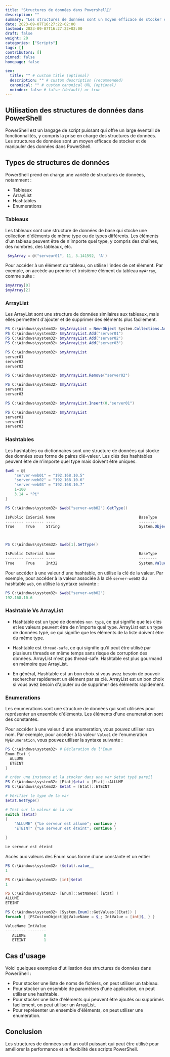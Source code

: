 ```yaml
---
title: "Structures de données dans Powershell👋"
description: ""
summary: "Les structures de données sont un moyen efficace de stocker et de manipuler des données dans PowerShell."
date: 2023-09-07T16:27:22+02:00
lastmod: 2023-09-07T16:27:22+02:00
draft: false
weight: 20
categories: ["Scripts"]
tags: []
contributors: []
pinned: false
homepage: false

seo:
  title: "" # custom title (optional)
  description: "" # custom description (recommended)
  canonical: "" # custom canonical URL (optional)
  noindex: false # false (default) or true
---
```



## Utilisation des structures de données dans PowerShell

PowerShell est un langage de script puissant qui offre un large éventail de fonctionnalités, y compris la prise en charge des structures de données. Les structures de données sont un moyen efficace de stocker et de manipuler des données dans PowerShell.

## Types de structures de données

PowerShell prend en charge une variété de structures de données, notamment :

* Tableaux
* ArrayList
* Hashtables
* Enumerations

### Tableaux

Les tableaux sont une structure de données de base qui stocke une collection d'éléments de même type ou de types différents. Les éléments d'un tableau peuvent être de n'importe quel type, y compris des chaînes, des nombres, des tableaux, etc.

```powershell
 $myArray = @("serveur01", 11, 3.141592, 'A')

```

Pour accéder à un élément du tableau, on utilise l'index de cet élément. Par exemple, on accède au premier et troisième élément du tableau `myArray`, comme suite :

```powershell
$myArray[0]
$myArray[2]
```
### ArrayList

Les ArrayList sont une structure de données similaires aux tableaux, mais elles permettent d'ajouter et de supprimer des éléments plus facilement.

```powershell
PS C:\Windows\system32> $myArrayList = New-Object System.Collections.ArrayList
PS C:\Windows\system32> $myArrayList.Add("server01")
PS C:\Windows\system32> $myArrayList.Add("server02")
PS C:\Windows\system32> $myArrayList.Add("server03")

PS C:\Windows\system32> $myArrayList
server01
server02
server03

PS C:\Windows\system32> $myArrayList.Remove("server02")

PS C:\Windows\system32> $myArrayList
server01
server03

PS C:\Windows\system32> $myArrayList.Insert(0,"server01")

PS C:\Windows\system32> $myArrayList
server01
server01
server03

```

### Hashtables

Les hashtables ou dictionnaires sont une structure de données qui stocke des données sous forme de paires clé-valeur. Les clés des hashtables peuvent être de n'importe quel type mais doivent être uniques.

```powershell
$web = @{
    "server-web01" = "192.168.10.5"
    "server-web02" = "192.168.10.6"
    "server-web03" = "192.168.10.7"
    1=100
    3.14 = "Pi"
}

PS C:\Windows\system32> $web["server-web02"].GetType()

IsPublic IsSerial Name                                     BaseType
-------- -------- ----                                     --------
True     True     String                                   System.Object



PS C:\Windows\system32> $web[1].GetType()

IsPublic IsSerial Name                                     BaseType
-------- -------- ----                                     --------
True     True     Int32                                    System.ValueType

```

Pour accéder à une valeur d'une hashtable, on utilise la clé de la valeur. Par exemple, pour accéder à la valeur associée à la clé `server-web02` du hashtable `web`, on utilise la syntaxe suivante :

```powershell
PS C:\Windows\system32> $web["server-web02"]
192.168.10.6
```
### Hashtable Vs ArrayList

* Hashtable est un type de données `non typé`, ce qui signifie que les clés et les valeurs peuvent être de n'importe quel type. ArrayList est un type de données typé, ce qui signifie que les éléments de la liste doivent être du même type.
* Hashtable est `thread-safe`, ce qui signifie qu'il peut être utilisé par plusieurs threads en même temps sans risque de corruption des données. ArrayList n'est pas thread-safe.
Hashtable est plus gourmand en mémoire que ArrayList.

* En général, Hashtable est un bon choix si vous avez besoin de pouvoir rechercher rapidement un élément par sa clé. ArrayList est un bon choix si vous avez besoin d'ajouter ou de supprimer des éléments rapidement.


### Enumerations

Les enumerations sont une structure de données qui sont utilisées pour représenter un ensemble d'éléments. Les éléments d'une enumeration sont des constantes.

Pour accéder à une valeur d'une enumeration, vous pouvez utiliser son nom. Par exemple, pour accéder à la valeur `Value1` de l'enumeration `MyEnumeration`, vous pouvez utiliser la syntaxe suivante :

```powershell
PS C:\Windows\system32> # Déclaration de l'Enum
Enum Etat {
  ALLUME
  ETEINT
}

# créer une instance et la stocker dans une var $etat typé pareil
PS C:\Windows\system32> [Etat]$etat = [Etat]::ALLUME
PS C:\Windows\system32> $etat = [Etat]::ETEINT

# Vérifier le type de la var
$etat.GetType()

# Test sur la valeur de la var
switch ($etat)
{
    "ALLUME" {"Le serveur est allumé"; continue }
    "ETEINT" {"Le serveur est éteint"; continue }

}

Le serveur est éteint

```
Accès aux valeurs des Enum sous forme d'une constante et un entier


```powershell
PS C:\Windows\system32> ($etat).value__
1

PS C:\Windows\system32> [int]$etat
1

PS C:\Windows\system32> [Enum]::GetNames( [Etat] )
ALLUME
ETEINT

PS C:\Windows\system32> [System.Enum]::GetValues([Etat]) |
foreach { [PSCustomObject]@{ValueName = $_; IntValue = [int]$_ } }

ValueName IntValue
--------- --------
   ALLUME        0
   ETEINT        1

```


## Cas d'usage

Voici quelques exemples d'utilisation des structures de données dans PowerShell :

* Pour stocker une liste de noms de fichiers, on peut utiliser un tableau.
* Pour stocker un ensemble de paramètres d'une application, on peut utiliser une hashtable.
* Pour stocker une liste d'éléments qui peuvent être ajoutés ou supprimés facilement, on peut utiliser un ArrayList.
* Pour représenter un ensemble d'éléments, on peut utiliser une enumeration.

## Conclusion

Les structures de données sont un outil puissant qui peut être utilisé pour améliorer la performance et la flexibilité des scripts PowerShell.
